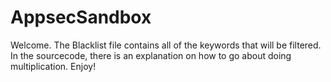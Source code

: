 AppsecSandbox
=============
Welcome.
The Blacklist file contains all of the keywords that will be filtered.
In the sourcecode, there is an explanation on how to go about doing multiplication.
Enjoy!

